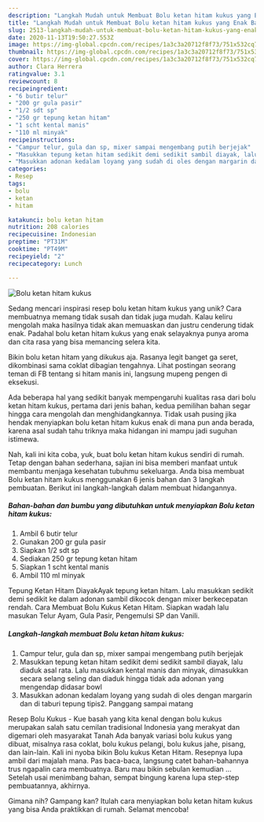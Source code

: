 ```yaml
---
description: "Langkah Mudah untuk Membuat Bolu ketan hitam kukus yang Enak Banget"
title: "Langkah Mudah untuk Membuat Bolu ketan hitam kukus yang Enak Banget"
slug: 2513-langkah-mudah-untuk-membuat-bolu-ketan-hitam-kukus-yang-enak-banget
date: 2020-11-13T19:50:27.553Z
image: https://img-global.cpcdn.com/recipes/1a3c3a20712f8f73/751x532cq70/bolu-ketan-hitam-kukus-foto-resep-utama.jpg
thumbnail: https://img-global.cpcdn.com/recipes/1a3c3a20712f8f73/751x532cq70/bolu-ketan-hitam-kukus-foto-resep-utama.jpg
cover: https://img-global.cpcdn.com/recipes/1a3c3a20712f8f73/751x532cq70/bolu-ketan-hitam-kukus-foto-resep-utama.jpg
author: Clara Herrera
ratingvalue: 3.1
reviewcount: 8
recipeingredient:
- "6 butir telur"
- "200 gr gula pasir"
- "1/2 sdt sp"
- "250 gr tepung ketan hitam"
- "1 scht kental manis"
- "110 ml minyak"
recipeinstructions:
- "Campur telur, gula dan sp, mixer sampai mengembang putih berjejak"
- "Masukkan tepung ketan hitam sedikit demi sedikit sambil diayak, lalu diaduk asal rata. Lalu masukkan kental manis dan minyak, dimasukkan secara selang seling dan diaduk hingga tidak ada adonan yang mengendap didasar bowl"
- "Masukkan adonan kedalam loyang yang sudah di oles dengan margarin dan di taburi tepung tipis2. Panggang sampai matang"
categories:
- Resep
tags:
- bolu
- ketan
- hitam

katakunci: bolu ketan hitam 
nutrition: 208 calories
recipecuisine: Indonesian
preptime: "PT31M"
cooktime: "PT49M"
recipeyield: "2"
recipecategory: Lunch

---
```



![Bolu ketan hitam kukus](https://img-global.cpcdn.com/recipes/1a3c3a20712f8f73/751x532cq70/bolu-ketan-hitam-kukus-foto-resep-utama.jpg)

Sedang mencari inspirasi resep bolu ketan hitam kukus yang unik? Cara membuatnya memang tidak susah dan tidak juga mudah. Kalau keliru mengolah maka hasilnya tidak akan memuaskan dan justru cenderung tidak enak. Padahal bolu ketan hitam kukus yang enak selayaknya punya aroma dan cita rasa yang bisa memancing selera kita.

Bikin bolu ketan hitam yang dikukus aja. Rasanya legit banget ga seret, dikombinasi sama coklat dibagian tengahnya. Lihat postingan seorang teman di FB tentang si hitam manis ini, langsung mupeng pengen di eksekusi.

Ada beberapa hal yang sedikit banyak mempengaruhi kualitas rasa dari bolu ketan hitam kukus, pertama dari jenis bahan, kedua pemilihan bahan segar hingga cara mengolah dan menghidangkannya. Tidak usah pusing jika hendak menyiapkan bolu ketan hitam kukus enak di mana pun anda berada, karena asal sudah tahu triknya maka hidangan ini mampu jadi suguhan istimewa.


Nah, kali ini kita coba, yuk, buat bolu ketan hitam kukus sendiri di rumah. Tetap dengan bahan sederhana, sajian ini bisa memberi manfaat untuk membantu menjaga kesehatan tubuhmu sekeluarga. Anda bisa membuat Bolu ketan hitam kukus menggunakan 6 jenis bahan dan 3 langkah pembuatan. Berikut ini langkah-langkah dalam membuat hidangannya.

<!--inarticleads1-->

##### Bahan-bahan dan bumbu yang dibutuhkan untuk menyiapkan Bolu ketan hitam kukus:

1. Ambil 6 butir telur
1. Gunakan 200 gr gula pasir
1. Siapkan 1/2 sdt sp
1. Sediakan 250 gr tepung ketan hitam
1. Siapkan 1 scht kental manis
1. Ambil 110 ml minyak


Tepung Ketan Hitam DiayakAyak tepung ketan hitam. Lalu masukkan sedikit demi sedikit ke dalam adonan sambil dikocok dengan mixer berkecepatan rendah. Cara Membuat Bolu Kukus Ketan Hitam. Siapkan wadah lalu masukan Telur Ayam, Gula Pasir, Pengemulsi SP dan Vanili. 

<!--inarticleads2-->

##### Langkah-langkah membuat Bolu ketan hitam kukus:

1. Campur telur, gula dan sp, mixer sampai mengembang putih berjejak
1. Masukkan tepung ketan hitam sedikit demi sedikit sambil diayak, lalu diaduk asal rata. Lalu masukkan kental manis dan minyak, dimasukkan secara selang seling dan diaduk hingga tidak ada adonan yang mengendap didasar bowl
1. Masukkan adonan kedalam loyang yang sudah di oles dengan margarin dan di taburi tepung tipis2. Panggang sampai matang


Resep Bolu Kukus - Kue basah yang kita kenal dengan bolu kukus merupakan salah satu cemilan tradisional Indonesia yang merakyat dan digemari oleh masyarakat Tanah Ada banyak variasi bolu kukus yang dibuat, misalnya rasa coklat, bolu kukus pelangi, bolu kukus jahe, pisang, dan lain-lain. Kali ini nyoba bikin Bolu kukus Ketan Hitam. Resepnya lupa ambil dari majalah mana. Pas baca-baca, langsung catet bahan-bahannya trus ngapalin cara membuatnya. Baru mau bikin sebulan kemudian … Setelah usai menimbang bahan, sempat bingung karena lupa step-step pembuatannya, akhirnya. 

Gimana nih? Gampang kan? Itulah cara menyiapkan bolu ketan hitam kukus yang bisa Anda praktikkan di rumah. Selamat mencoba!
